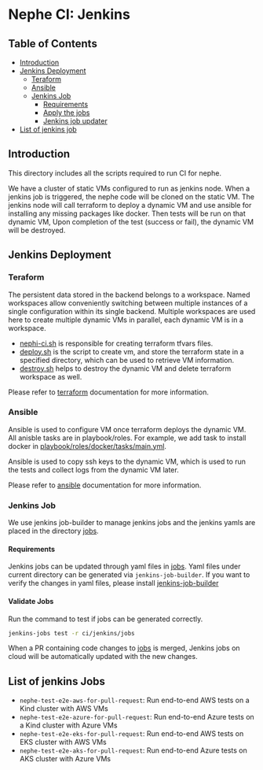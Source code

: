 # Nephe CI: Jenkins

## Table of Contents

<!-- toc -->
- [Introduction](#introduction)
- [Jenkins Deployment](#jenkins-deployment)
  - [Teraform](#teraform)
  - [Ansible](#ansible)
  - [Jenkins Job](#jenkins-job)
    - [Requirements](#requirements)
    - [Apply the jobs](#apply-the-jobs)
    - [Jenkins job updater](#jenkins-job-updater)
- [List of jenkins job](#list-of-jenkins-jobs)
<!-- /toc -->

## Introduction

This directory includes all the scripts required to run CI for nephe.

We have a cluster of static VMs configured to run as jenkins node.  When a jenkins
job is triggered, the nephe code will be cloned on the static VM. The jenkins node
will call terraform to deploy a dynamic VM and use ansible for installing any missing
packages like docker. Then tests will be run on that dynamic VM, Upon completion
of the test (success or fail), the dynamic VM will be destroyed.

## Jenkins Deployment

### Teraform

The persistent data stored in the backend belongs to a workspace. Named workspaces allow
conveniently switching between multiple instances of a single configuration within its single
backend. Multiple workspaces are used here to create multiple dynamic VMs in parallel, each
dynamic VM is in a workspace.

- [nephi-ci.sh](./nephe-ci.sh) is responsible for creating terraform tfvars files.
- [deploy.sh](./deploy.sh) is the script to create vm, and store the terraform state
in a specified directory, which can be used to retrieve VM information.
- [destroy.sh](./destroy.sh) helps to destroy the dynamic VM and delete terraform workspace as well.

Please refer to [terraform](https://www.terraform.io/docs) documentation for more information.

### Ansible

Ansible is used to configure VM once terraform deploys the dynamic VM. All anisble
tasks are in playbook/roles. For example, we add task to install docker in
[playbook/roles/docker/tasks/main.yml](playbook/roles/docker/tasks/main.yml).

Ansible is used to copy ssh keys to the dynamic VM, which is used to run the tests
and collect logs from the dynamic VM later.

Please refer to [ansible](https://docs.ansible.com/) documentation for more information.

### Jenkins Job

We use jenkins job-builder to manage jenkins jobs and the jenkins yamls are placed in
the directory [jobs](./jobs).

#### Requirements

Jenkins jobs can be updated through yaml files in [jobs](./jobs).
Yaml files under current directory can be generated via `jenkins-job-builder`.
If you want to verify the changes in yaml files, please install
[jenkins-job-builder](https://jenkins-job-builder.readthedocs.io/en/latest/index.html)

#### Validate Jobs

Run the command to test if jobs can be generated correctly.

```bash
jenkins-jobs test -r ci/jenkins/jobs
```

When a PR containing code changes to [jobs](./jobs) is merged, Jenkins jobs on
cloud will be automatically updated with the new changes.

## List of jenkins Jobs

- `nephe-test-e2e-aws-for-pull-request`: Run end-to-end AWS tests on a Kind cluster with AWS VMs
- `nephe-test-e2e-azure-for-pull-request`: Run end-to-end Azure tests on a Kind cluster with Azure VMs
- `nephe-test-e2e-eks-for-pull-request`: Run end-to-end AWS tests on EKS cluster with AWS VMs
- `nephe-test-e2e-aks-for-pull-request`: Run end-to-end Azure tests on AKS cluster with Azure VMs
